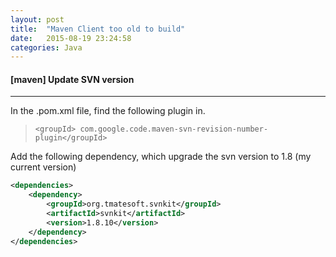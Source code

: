 ```yaml
---
layout: post
title:  "Maven Client too old to build"
date:   2015-08-19 23:24:58
categories: Java
---
```


#### [maven] Update SVN version
----

In the .pom.xml file,  find the following plugin in.

>```<groupId> com.google.code.maven-svn-revision-number-plugin</groupId>```

Add the following dependency, which upgrade the svn version to 1.8 (my current version)

```xml
<dependencies>
    <dependency>
        <groupId>org.tmatesoft.svnkit</groupId>
        <artifactId>svnkit</artifactId>
        <version>1.8.10</version>
    </dependency>
</dependencies>
```
